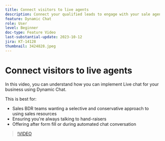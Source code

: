 ```yaml
---
title: Connect visitors to live agents
description: Connect your qualified leads to engage with your sale agents instantly.
feature: Dynamic Chat
role: User
level: Beginner
doc-type: Feature Video
last-substantial-update: 2023-10-12
jira: KT-14128
thumbnail: 3424828.jpeg
---
```


# Connect visitors to live agents

In this video, you can understand how you can implement Live chat for your business using Dynamic Chat.

This is best for:

* Sales BDR teams wanting a selective and conservative approach to using sales resources
* Ensuring you're always talking to hand-raisers
* Offering after form fill or during automated chat conversation

>[!VIDEO](https://video.tv.adobe.com/v/3424828/?learn=on)
